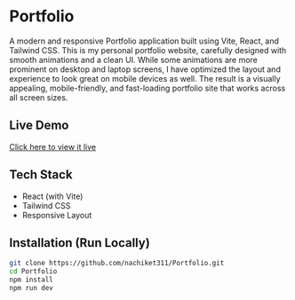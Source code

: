 # Portfolio

A modern and responsive Portfolio application built using Vite, React, and Tailwind CSS.
This is my personal portfolio website, carefully designed with smooth animations and a clean UI. While some animations are more prominent on desktop and laptop screens, I have optimized the layout and experience to look great on mobile devices as well. The result is a visually appealing, mobile-friendly, and fast-loading portfolio site that works across all screen sizes.

## Live Demo

[Click here to view it live](https://nacs-portfolio.netlify.app/) 

## Tech Stack

- React (with Vite)
- Tailwind CSS
- Responsive Layout

## Installation (Run Locally)

```bash
git clone https://github.com/nachiket311/Portfolio.git
cd Portfolio
npm install
npm run dev

